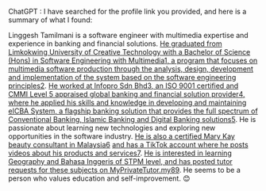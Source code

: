 ChatGPT :
I have searched for the profile link you provided, and here is a summary of what I found:

Linggesh Tamilmani is a software engineer with multimedia expertise and experience in banking and financial solutions.  [He graduated from Limkokwing University of Creative Technology with a Bachelor of Science (Hons) in Software Engineering with Multimedia](https://www.linkedin.com/help/linkedin/answer/a525054/search-for-people-on-linkedin?lang=en)[1](https://www.linkedin.com/help/linkedin/answer/a525054/search-for-people-on-linkedin?lang=en)[, a program that focuses on multimedia software production through the analysis, design, development and implementation of the system based on the software engineering principles](https://medium.com/serpapi/linkedin-search-and-profile-api-scraping-16fe551b890c)[2](https://medium.com/serpapi/linkedin-search-and-profile-api-scraping-16fe551b890c).  [He worked at Infopro Sdn Bhd](https://www.linkedin.com/help/linkedin/answer/a518597?lang=en)[3](https://www.linkedin.com/help/linkedin/answer/a518597?lang=en)[, an ISO 9001 certified and CMMI Level 5 appraised global banking and financial solution provider](https://www.eff.org/cases/hiq-v-linkedin)[4](https://www.eff.org/cases/hiq-v-linkedin)[, where he applied his skills and knowledge in developing and maintaining eICBA System, a flagship banking solution that provides the full spectrum of Conventional Banking, Islamic Banking and Digital Banking solutions](https://serpapi.com/linkedin-search)[5](https://serpapi.com/linkedin-search). He is passionate about learning new technologies and exploring new opportunities in the software industry.  [He is also a certified Mary Kay beauty consultant in Malaysia](https://serpapi.com/linkedin-profile)[6](https://serpapi.com/linkedin-profile) [and has a TikTok account where he posts videos about his products and services](https://www.linkedin.com/pub/dir/)[7](https://www.linkedin.com/pub/dir/).  [He is interested in learning Geography and Bahasa Inggeris of STPM level, and has posted tutor requests for these subjects on MyPrivateTutor.my](https://serpapi.com/playground?engine=linkedin&first_name=John&last_name=Doe)[8](https://serpapi.com/playground?engine=linkedin&first_name=John&last_name=Doe)[9](https://www.linkedin.com/in/jaideeposscube?trk=people-guest_people_search-card). He seems to be a person who values education and self-improvement. 😊
